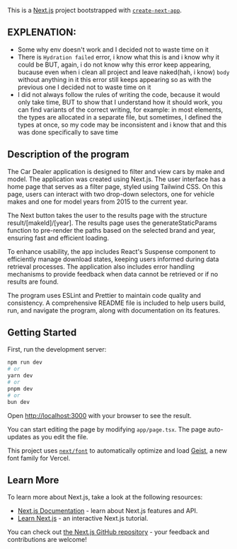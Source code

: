 This is a [Next.js](https://nextjs.org) project bootstrapped with [`create-next-app`](https://nextjs.org/docs/app/api-reference/cli/create-next-app).

## EXPLENATION:
- Some why env doesn't work and I decided not to waste time on it
- There is `Hydration failed` error, i know what this is and i know why it could be BUT, again, i do not know why this error keep appearing, bucause even when i clean all project and leave naked(hah, i know) `body` without anything in it this error still keeps appearing so as with the previous one I decided not to waste time on it
- I did not always follow the rules of writing the code, because it would only take time, BUT to show that I understand how it should work, you can find variants of the correct writing, for example: in most elements, the types are allocated in a separate file, but sometimes, I defined the types at once, so my code may be inconsistent and i know that and this was done specifically to save time

## Description of the program

The Car Dealer application is designed to filter and view cars by make and model. The application was created using Next.js. The user interface has a home page that serves as a filter page, styled using Tailwind CSS. On this page, users can interact with two drop-down selectors, one for vehicle makes and one for model years from 2015 to the current year.

The Next button takes the user to the results page with the structure result/[makeId]/[year]. The results page uses the generateStaticParams function to pre-render the paths based on the selected brand and year, ensuring fast and efficient loading.

To enhance usability, the app includes React's Suspense component to efficiently manage download states, keeping users informed during data retrieval processes. The application also includes error handling mechanisms to provide feedback when data cannot be retrieved or if no results are found.

The program uses ESLint and Prettier to maintain code quality and consistency. A comprehensive README file is included to help users build, run, and navigate the program, along with documentation on its features.

## Getting Started

First, run the development server:

```bash
npm run dev
# or
yarn dev
# or
pnpm dev
# or
bun dev
```

Open [http://localhost:3000](http://localhost:3000) with your browser to see the result.

You can start editing the page by modifying `app/page.tsx`. The page auto-updates as you edit the file.

This project uses [`next/font`](https://nextjs.org/docs/app/building-your-application/optimizing/fonts) to automatically optimize and load [Geist](https://vercel.com/font), a new font family for Vercel.

## Learn More

To learn more about Next.js, take a look at the following resources:

- [Next.js Documentation](https://nextjs.org/docs) - learn about Next.js features and API.
- [Learn Next.js](https://nextjs.org/learn) - an interactive Next.js tutorial.

You can check out [the Next.js GitHub repository](https://github.com/vercel/next.js) - your feedback and contributions are welcome!
